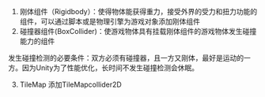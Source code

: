 1. 刚体组件（Rigidbody）：使得物体能获得重力，接受外界的受力和扭力功能的组件，可以通过脚本或是物理引擎为游戏对象添加刚体组件
2. 碰撞器组件(BoxCollider)：使游戏物体具有挂载刚体组件的游戏物体发生碰撞能力的组件

发生碰撞检测的必要条件：双方必须有碰撞器，且一方又刚体，最好是运动的一方。因为Unity为了性能优化，长时间不发生碰撞检测会休眠。

3. TileMap 添加TileMapcollider2D 